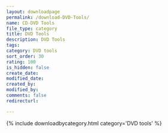```yaml
---
layout: downloadpage
permalink: /download-DVD-Tools/
name: CD-DVD Tools
file_type: category
title: DVD Tools
description: DVD Tools
tags:  
category: DVD tools
sort_order: 30
rating: 100
is_hidden: false
create_date:
modified_date:
created_by:
modified_by:
comments: false
redirecturl:

---
```



 {% include downloadbycategory.html category='DVD tools' %}
